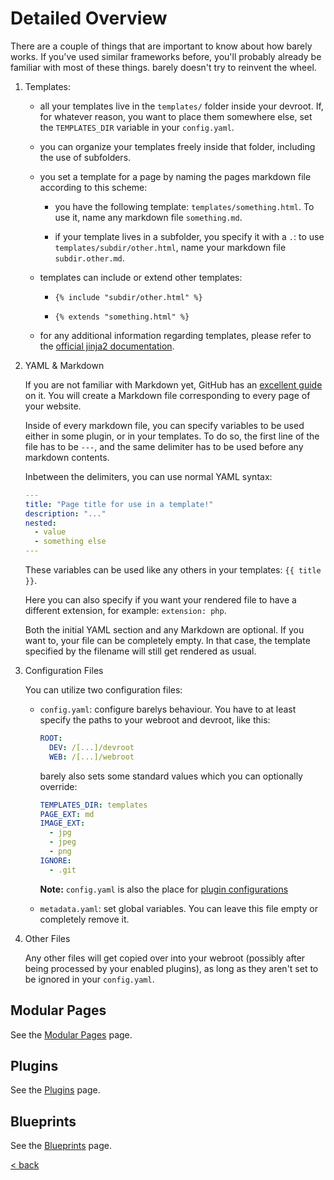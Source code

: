 # Detailed Overview

There are a couple of things that are important to know about how barely works. If you've used similar frameworks before, you'll probably already be familiar with most of these things. barely doesn't try to reinvent the wheel.

1. Templates:

	- all your templates live in the `templates/` folder inside your devroot. If, for whatever reason, you want to place them somewhere else, set the `TEMPLATES_DIR` variable in your `config.yaml`.

	- you can organize your templates freely inside that folder, including the use of subfolders.

	- you set a template for a page by naming the pages markdown file according to this scheme:

		- you have the following template: `templates/something.html`. To use it, name any markdown file `something.md`.

		- if your template lives in a subfolder, you specify it with a `.`: to use `templates/subdir/other.html`, name your markdown file `subdir.other.md`.

	- templates can include or extend other templates:

		- `{% include "subdir/other.html" %}`

		- `{% extends "something.html" %}`

	- for any additional information regarding templates, please refer to the [official jinja2 documentation](https://jinja.palletsprojects.com/en/3.0.x/).

2. YAML & Markdown

	If you are not familiar with Markdown yet, GitHub has an [excellent guide](https://guides.github.com/features/mastering-markdown/) on it. You will create a Markdown file corresponding to every page of your website.

	Inside of every markdown file, you can specify variables to be used either in some plugin, or in your templates. To do so, the first line of the file has to be `---`, and the same delimiter has to be used before any markdown contents.

	Inbetween the delimiters, you can use normal YAML syntax:
	```yaml
	---
	title: "Page title for use in a template!"
	description: "..."
	nested:
	  - value
	  - something else
	---
	```
	These variables can be used like any others in your templates: `{{ title }}`.

	Here you can also specify if you want your rendered file to have a different extension, for example: `extension: php`.

	Both the initial YAML section and any Markdown are optional. If you want to, your file can be completely empty. In that case, the template specified by the filename will still get rendered as usual.

3. Configuration Files

	You can utilize two configuration files:
	- `config.yaml`: configure barelys behaviour. You have to at least specify the paths to your webroot and devroot, like this:
		```yaml
		ROOT:
		  DEV: /[...]/devroot
		  WEB: /[...]/webroot
		```

		barely also sets some standard values which you can optionally override:
		```yaml
		TEMPLATES_DIR: templates
		PAGE_EXT: md
		IMAGE_EXT:
		  - jpg
		  - jpeg
		  - png
		IGNORE:
		  - .git
		```

		**Note:** `config.yaml` is also the place for [plugin configurations](plugins.md)

	- `metadata.yaml`: set global variables. You can leave this file empty or completely remove it.

4. Other Files

	Any other files will get copied over into your webroot (possibly after being processed by your enabled plugins), as long as they aren't set to be ignored in your `config.yaml`.

## Modular Pages

See the [Modular Pages](modular-pages.md) page.

## Plugins

See the [Plugins](plugins.md) page.

## Blueprints

See the [Blueprints](blueprints.md) page.

[< back](README.md)
